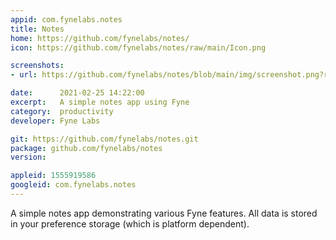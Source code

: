 ```yaml
---
appid: com.fynelabs.notes
title: Notes
home: https://github.com/fynelabs/notes/
icon: https://github.com/fynelabs/notes/raw/main/Icon.png

screenshots:
- url: https://github.com/fynelabs/notes/blob/main/img/screenshot.png?raw=true

date:      2021-02-25 14:22:00
excerpt:   A simple notes app using Fyne
category:  productivity
developer: Fyne Labs

git: https://github.com/fynelabs/notes.git
package: github.com/fynelabs/notes
version: 

appleid: 1555919586
googleid: com.fynelabs.notes
---
```


A simple notes app demonstrating various Fyne features.
All data is stored in your preference storage (which is platform dependent).

